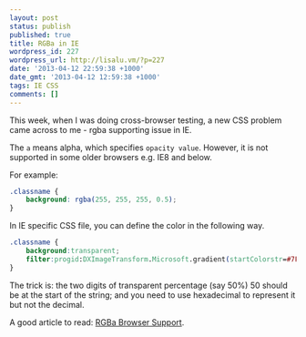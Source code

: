 ```yaml
---
layout: post
status: publish
published: true
title: RGBa in IE
wordpress_id: 227
wordpress_url: http://lisalu.vm/?p=227
date: '2013-04-12 22:59:38 +1000'
date_gmt: '2013-04-12 12:59:38 +1000'
tags: IE CSS
comments: []
---
```

This week, when I was doing cross-browser testing, a new CSS problem came across to me - rgba supporting issue in IE.

The `a` means alpha, which specifies `opacity value`. However, it is not supported in some older browsers e.g. IE8 and below.

For example:

```css
.classname {
    background: rgba(255, 255, 255, 0.5);  
}
```

In IE specific CSS file, you can define the color in the following way.
```css
.classname {
    background:transparent;
    filter:progid:DXImageTransform.Microsoft.gradient(startColorstr=#7FFFFFFF, endColorstr=#7FFFFFFF);
}
```

The trick is: the two digits of transparent percentage (say 50%) 50 should be at the start of the string; and you need to use hexadecimal to represent it but not the decimal.

A good article to read: [RGBa Browser Support](http://css-tricks.com/rgba-browser-support/).
